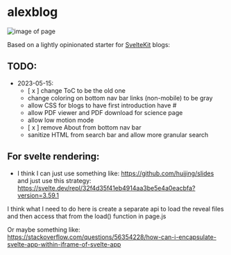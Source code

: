 # alexblog

![image of page](https://user-images.githubusercontent.com/69220428/239652125-ca8f5501-0364-4be7-bc25-9af9adcbc689.png)

Based on a lightly opinionated starter for [SvelteKit](https://kit.svelte.dev/) blogs:

## TODO:
- 2023-05-15: 
  - [ x ] change ToC to be the old one
  - change coloring on bottom nav bar links (non-mobile) to be gray
  - allow CSS for blogs to have first introduction have # 
  - allow PDF viewer and PDF download for science page
  - allow low motion mode
  - [ x ] remove About from bottom nav bar
  - sanitize HTML from search bar and allow more granular search

## For svelte rendering:
- I think I can just use something like: https://github.com/huijing/slides and just use this strategy: https://svelte.dev/repl/32f4d35f41eb4914aa3be5e4a0eacbfa?version=3.59.1

I think what I need to do here is create a separate api to load the reveal files and then access that from the load() function in page.js

Or maybe something like: https://stackoverflow.com/questions/56354228/how-can-i-encapsulate-svelte-app-within-iframe-of-svelte-app